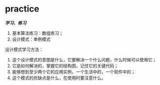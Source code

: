 # practice
___学习、练习___

1. 基本算法练习：数组练习；  
2. 设计模式：单例模式

设计模式学习方法：
1. 这个设计模式的意图是什么，它要解决一个什么问题，什么时候可以使用它；  
2. 它是如何解决的，掌握它的结构图，记住它的关键代码；  
3. 能够想到至少两个它的应用实例，一个生活中的，一个软件中的；  
4. 这个模式的优缺点是什么，在使用时要注意什么。

